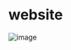 # website
![image](https://github.com/kiara-v/website/assets/77811430/16b51239-a502-4a13-8282-f0305a1948bf)
